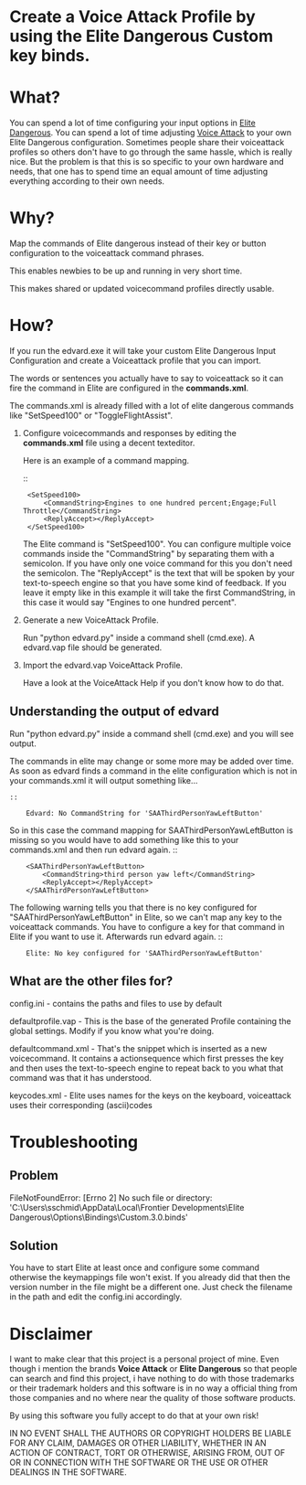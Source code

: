 

Create a Voice Attack Profile by using the Elite Dangerous Custom key binds.
============================================================================


What?
=====
You can spend a lot of time configuring your input options in [Elite Dangerous](https://www.elitedangerous.com/).
You can spend a lot of time adjusting [Voice Attack](http://www.voiceattack.com/)  to your own Elite Dangerous configuration.
Sometimes people share their voiceattack profiles so others don't have to go through the same hassle, which is really nice.
But the problem is that this is so specific to your own hardware and needs, that one has to spend time an equal amount of time adjusting everything according to their own needs.


Why?
====

Map the commands of Elite dangerous instead of their key or button configuration to the voiceattack command phrases.

This enables newbies to be up and running in very short time.

This makes shared or updated voicecommand profiles directly usable.


How?
====

If you run the edvard.exe it will take your custom Elite Dangerous Input Configuration and create a Voiceattack profile that you can import.

The words or sentences you actually have to say to voiceattack so it can fire the command in Elite are configured in the **commands.xml**.

The commands.xml is already filled with a lot of elite dangerous commands like "SetSpeed100" or "ToggleFlightAssist".

1. Configure voicecommands and responses by editing the **commands.xml** file using a decent texteditor.

     Here is an example of a command mapping.   

    ::

        <SetSpeed100>
            <CommandString>Engines to one hundred percent;Engage;Full Throttle</CommandString>
            <ReplyAccept></ReplyAccept>
        </SetSpeed100>

     The Elite command is "SetSpeed100".
     You can configure multiple voice commands inside the "CommandString" by separating them with a semicolon.
     If you have only one voice command for this you don't need the semicolon.
     The "ReplyAccept" is the text that will be spoken by your text-to-speech engine so that you have some kind of feedback.
     If you leave it empty like in this example it will take the first CommandString, in this case it would say "Engines to one hundred percent".


2. Generate a new VoiceAttack Profile.
    
    Run "python edvard.py" inside a command shell (cmd.exe). A edvard.vap file should be generated.

3. Import the edvard.vap VoiceAttack Profile.
    
    Have a look at the VoiceAttack Help if you don't know how to do that.

Understanding the output of edvard
----------------------------------
Run "python edvard.py" inside a command shell (cmd.exe) and you will see output.

The commands in elite may change or some more may be added over time.
As soon as edvard finds a command in the elite configuration which is not in your commands.xml it will output something like...

    ::

        Edvard: No CommandString for 'SAAThirdPersonYawLeftButton'

So in this case the command mapping for SAAThirdPersonYawLeftButton is missing so you would have to add something like this to your commands.xml and then run edvard again.
    ::

        <SAAThirdPersonYawLeftButton>
            <CommandString>third person yaw left</CommandString>
            <ReplyAccept></ReplyAccept>
        </SAAThirdPersonYawLeftButton>

The following warning tells you that there is no key configured for "SAAThirdPersonYawLeftButton" in Elite, so we can't map any key to the voiceattack commands. You have to configure a key for that command in Elite if you want to use it. Afterwards run edvard again.
    ::

        Elite: No key configured for 'SAAThirdPersonYawLeftButton'


What are the other files for?
-----------------------------

config.ini - contains the paths and files to use by default

defaultprofile.vap - This is the base of the generated Profile containing the global settings. Modify if you know what you're doing.

defaultcommand.xml - That's the snippet which is inserted as a new voicecommand. It contains a actionsequence which first presses the key and then uses the text-to-speech engine to repeat back to you what that command was that it has understood.

keycodes.xml - Elite uses names for the keys on the keyboard, voiceattack uses their corresponding (ascii)codes 

Troubleshooting
===============

Problem
-------
FileNotFoundError: [Errno 2] No such file or directory: 'C:\\Users\\sschmid\\AppData\\Local\\Frontier Developments\\Elite Dangerous\\Options\\Bindings\\Custom.3.0.binds'

Solution
--------
You have to start Elite at least once and configure some command otherwise the keymappings file won't exist.
If you already did that then the version number in the file might be a different one. Just check the filename in the path and edit the config.ini accordingly.




Disclaimer
==========

I want to make clear that this project is a personal project of mine. Even though i mention the brands **Voice Attack** or **Elite Dangerous** so that people can search and find this project, i have nothing to do with those trademarks or their trademark holders and this software is in no way a official thing from those companies and no where near the quality of those software products.

By using this software you fully accept to do that at your own risk!

IN NO EVENT SHALL THE AUTHORS OR COPYRIGHT HOLDERS BE LIABLE FOR ANY CLAIM, DAMAGES OR OTHER LIABILITY, WHETHER IN AN ACTION OF CONTRACT, TORT OR OTHERWISE, ARISING FROM, OUT OF OR IN CONNECTION WITH THE SOFTWARE OR THE USE OR OTHER DEALINGS IN THE SOFTWARE.

